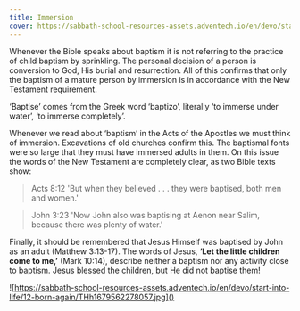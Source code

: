 ```yaml
---
title: Immersion
cover: https://sabbath-school-resources-assets.adventech.io/en/devo/start-into-life/12-born-again/39W1679562266392.jpg
---
```


Whenever the Bible speaks about baptism it is not referring to the practice of child baptism by sprinkling. The personal decision of a person is conversion to God, His burial and resurrection. All of this confirms that only the baptism of a mature person by immersion is in accordance with the New Testament requirement.

‘Baptise’ comes from the Greek word ‘baptizo’, literally ‘to immerse under water’, ‘to immerse completely’.

Whenever we read about ‘baptism’ in the Acts of the Apostles we must think of immersion. Excavations of old churches confirm this. The baptismal fonts were so large that they must have immersed adults in them. On this issue the words of the New Testament are completely clear, as two Bible texts show:

> <callout>Acts 8:12</callout>
> 'But when they believed . . . they were baptised, both men and women.'

> <callout>John 3:23</callout>
> 'Now John also was baptising at Aenon near Salim, because there was plenty of water.'

Finally, it should be remembered that Jesus Himself was baptised by John as an adult (Matthew 3:13­-17). The words of Jesus, **‘Let the little children come to me,’** (Mark 10:14), describe neither a baptism nor any activity close to baptism. Jesus blessed the children, but He did not baptise them!

![https://sabbath-school-resources-assets.adventech.io/en/devo/start-into-life/12-born-again/THh1679562278057.jpg]()